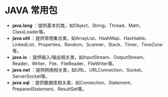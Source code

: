 # JAVA 常用包
- **java.lang** ：提供基本的类，如Object、String、Thread、Math、ClassLoader等。
- **java.util** ：提供常用集合类，如ArrayList、HashMap、Hashtable、LinkedList、Properties、Random、Scanner、Stack、Timer、TimeZone等。
- **java.io** ：提供输入/输出相关类，如InputStream、OutputStream、Reader、Writer、File、FileReader、FileWriter等。
- **java.net** ：提供网络相关类，如URL、URLConnection、Socket、ServerSocket等。
- **java.sql** ：提供数据库相关类，如Connection、Statement、PreparedStatement、ResultSet等。